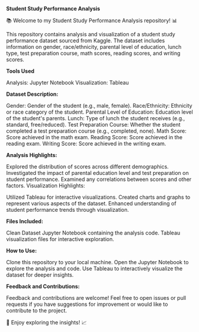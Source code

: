 **Student Study Performance Analysis**

📚 Welcome to my Student Study Performance Analysis repository! 📊

This repository contains analysis and visualization of a student study performance dataset sourced from Kaggle. The dataset includes information on gender, race/ethnicity, parental level of education, lunch type, test preparation course, math scores, reading scores, and writing scores.

**Tools Used**

Analysis: Jupyter Notebook
Visualization: Tableau


**Dataset Description:**

Gender: Gender of the student (e.g., male, female).
Race/Ethnicity: Ethnicity or race category of the student.
Parental Level of Education: Education level of the student's parents.
Lunch: Type of lunch the student receives (e.g., standard, free/reduced).
Test Preparation Course: Whether the student completed a test preparation course (e.g., completed, none).
Math Score: Score achieved in the math exam.
Reading Score: Score achieved in the reading exam.
Writing Score: Score achieved in the writing exam.

**Analysis Highlights:**

Explored the distribution of scores across different demographics.
Investigated the impact of parental education level and test preparation on student performance.
Examined any correlations between scores and other factors.
Visualization Highlights:

Utilized Tableau for interactive visualizations.
Created charts and graphs to represent various aspects of the dataset.
Enhanced understanding of student performance trends through visualization.

**Files Included:**

Clean Dataset
Jupyter Notebook containing the analysis code.
Tableau visualization files for interactive exploration.

**How to Use:**

Clone this repository to your local machine.
Open the Jupyter Notebook to explore the analysis and code.
Use Tableau to interactively visualize the dataset for deeper insights.

**Feedback and Contributions:**

Feedback and contributions are welcome! Feel free to open issues or pull requests if you have suggestions for improvement or would like to contribute to the project.

🚀 Enjoy exploring the insights! 📈
